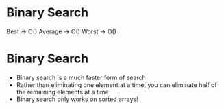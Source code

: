 # Binary Search

Best -> O() 
Average -> O() 
Worst -> O() 

# Binary Search

* Binary search is a much faster form of search
* Rather than eliminating one element at a time, you can eliminate half of the remaining elements at a time
* Binary search only works on sorted arrays!

